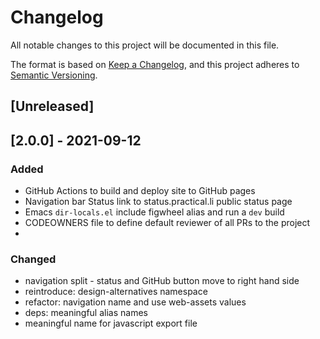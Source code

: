 # Changelog
All notable changes to this project will be documented in this file.

The format is based on [Keep a Changelog](https://keepachangelog.com/en/1.0.0/),
and this project adheres to [Semantic Versioning](https://semver.org/spec/v2.0.0.html).

## [Unreleased]

## [2.0.0] - 2021-09-12
### Added
- GitHub Actions to build and deploy site to GitHub pages
- Navigation bar Status link to status.practical.li public status page
- Emacs `dir-locals.el` include figwheel alias and run a `dev` build
- CODEOWNERS file to define default reviewer of all PRs to the project
-

### Changed
- navigation split - status and GitHub button move to right hand side
- reintroduce: design-alternatives namespace
- refactor: navigation name and use web-assets values
- deps: meaningful alias names
- meaningful name for javascript export file
